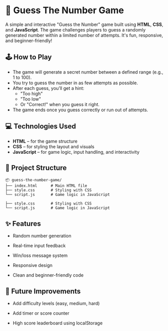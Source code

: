 # 🎯 Guess The Number Game

A simple and interactive "Guess the Number" game built using **HTML**, **CSS**, and **JavaScript**. The game challenges players to guess a randomly generated number within a limited number of attempts. It's fun, responsive, and beginner-friendly!

## 🕹️ How to Play

- The game will generate a secret number between a defined range (e.g., 1 to 100).
- You try to guess the number in as few attempts as possible.
- After each guess, you’ll get a hint:
  - "Too high"
  - "Too low"
  - Or "Correct!" when you guess it right.
- The game ends once you guess correctly or run out of attempts.

## 💻 Technologies Used

- **HTML** – for the game structure
- **CSS** – for styling the layout and visuals
- **JavaScript** – for game logic, input handling, and interactivity

## 📁 Project Structure
```
📦 guess-the-number-game/
├── index.html      # Main HTML file
├── style.css       # Styling with CSS
└── script.js       # Game logic in JavaScript

├── style.css       # Styling with CSS
└── script.js       # Game logic in JavaScript
```

## ✨ Features

- Random number generation

- Real-time input feedback

- Win/loss message system

- Responsive design

- Clean and beginner-friendly code


## 🧠 Future Improvements

- Add difficulty levels (easy, medium, hard)

- Add timer or score counter

- High score leaderboard using localStorage

